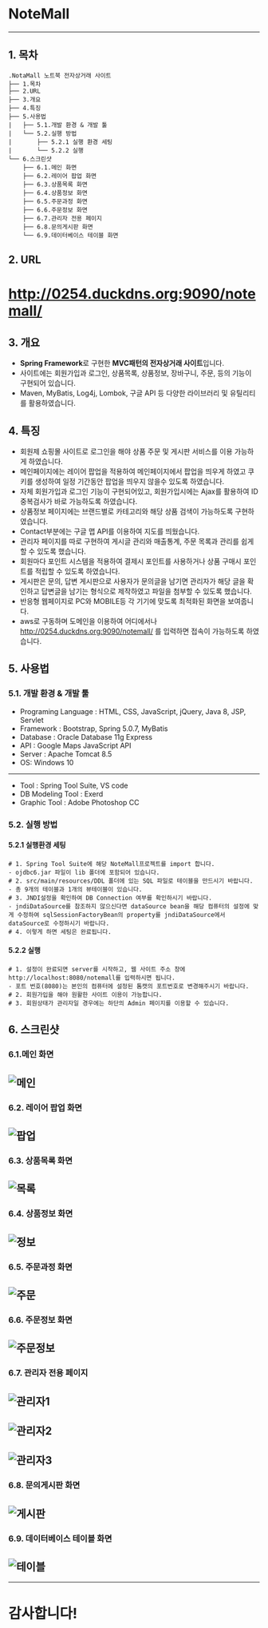 # NoteMall

-----------------
## 1. 목차
```
.NotaMall 노트북 전자상거래 사이트
├── 1.목차
├── 2.URL
├── 3.개요
├── 4.특징
├── 5.사용법
|   ├── 5.1.개발 환경 & 개발 툴
|   └── 5.2.실행 방법
|       ├── 5.2.1 실행 환경 세팅
|       └── 5.2.2 실행
└── 6.스크린샷
    ├── 6.1.메인 화면
    ├── 6.2.레이어 팝업 화면
    ├── 6.3.상품목록 화면
    ├── 6.4.상품정보 화면
    ├── 6.5.주문과정 화면
    ├── 6.6.주문정보 화면
    ├── 6.7.관리자 전용 페이지
    ├── 6.8.문의게시판 화면
    └── 6.9.데이터베이스 테이블 화면
```

## 2. URL 
# http://0254.duckdns.org:9090/notemall/



## 3. 개요
 - **Spring Framework**로 구현한 **MVC패턴의 전자상거래 사이트**입니다. 
 - 사이트에는 회원가입과 로그인, 상품목록, 상품정보, 장바구니, 주문,  등의 기능이 구현되어 있습니다.
 - Maven, MyBatis, Log4j, Lombok, 구글 API 등 다양한 라이브러리 및 유틸리티를 활용하였습니다. 
 
 
 
## 4. 특징
- 회원제 쇼핑몰 사이트로 로그인을 해야 상품 주문 및 게시판 서비스를 이용 가능하게 하였습니다.
- 메인페이지에는 레이어 팝업을 적용하여 메인페이지에서 팝업을 띄우게 하였고 쿠키를 생성하여 일정 기간동안 팝업을 띄우지 않을수 있도록 하였습니다.
- 자체 회원가입과 로그인 기능이 구현되어있고, 회원가입시에는 Ajax를 활용하여 ID중복검사가 바로 가능하도록 하였습니다.
- 상품정보 페이지에는 브랜드별로 카테고리와 해당 상품 검색이 가능하도록 구현하였습니다.
- Contact부분에는 구글 맵 API를 이용하여 지도를 띄웠습니다.
- 관리자 페이지를 따로 구현하여 게시글 관리와 매출통계, 주문 목록과 관리를 쉽게 할 수 있도록 했습니다.
- 회원마다 포인트 시스템을 적용하여 결제시 포인트를 사용하거나 상품 구매시 포인트를 적립할 수 있도록 하였습니다.
- 게시판은 문의, 답변 게시판으로 사용자가 문의글을 남기면 관리자가 해당 글을 확인하고 답변글을 남기는 형식으로 제작하였고 파일을 첨부할 수 있도록 했습니다.
- 반응형 웹페이지로 PC와 MOBILE등 각 기기에 맞도록 최적화된 화면을 보여줍니다.
- aws로 구동하며 도메인을 이용하여 어디에서나 http://0254.duckdns.org:9090/notemall/ 를 입력하면 접속이 가능하도록 하였습니다.



## 5. 사용법
### 5.1. 개발 환경 & 개발 툴
- Programing Language : HTML, CSS, JavaScript, jQuery, Java 8, JSP, Servlet
- Framework : Bootstrap, Spring 5.0.7, MyBatis
- Database : Oracle Database 11g Express
- API : Google Maps JavaScript API
- Server : Apache Tomcat 8.5
- OS: Windows 10 
-----------------------------------------------------------------------------
- Tool : Spring Tool Suite, VS code
- DB Modeling Tool : Exerd
- Graphic Tool : Adobe Photoshop CC


### 5.2. 실행 방법
#### 5.2.1 실행환경 세팅
```
# 1. Spring Tool Suite에 해당 NoteMall프로젝트를 import 합니다.
- ojdbc6.jar 파일이 lib 폴더에 포함되어 있습니다. 
# 2. src/main/resources/DDL 폴더에 있는 SQL 파일로 테이블을 만드시기 바랍니다. 
- 총 9개의 테이블과 1개의 뷰테이블이 있습니다.
# 3. JNDI설정을 확인하여 DB Connection 여부를 확인하시기 바랍니다.
- jndiDataSource를 참조하지 않으신다면 dataSource bean을 해당 컴퓨터의 설정에 맞게 수정하여 sqlSessionFactoryBean의 property를 jndiDataSource에서 dataSource로 수정하시기 바랍니다.
# 4. 이렇게 하면 세팅은 완료됩니다.
```
#### 5.2.2 실행
```
# 1. 설정이 완료되면 server를 시작하고, 웹 사이트 주소 창에 http://localhost:8080/notemall를 입력하시면 됩니다. 
- 포트 번호(8080)는 본인의 컴퓨터에 설정된 톰캣의 포트번호로 변경해주시기 바랍니다. 
# 2. 회원가입을 해야 원활한 사이트 이용이 가능합니다.
# 3. 회원상태가 관리자일 경우에는 하단의 Admin 페이지를 이용할 수 있습니다.
```


## 6. 스크린샷

### 6.1.메인 화면
 ![메인](./screenshot/nm0.png)
 -------------

### 6.2. 레이어 팝업 화면
 ![팝업](./screenshot/nm1.png)
 -------------
 
 ### 6.3. 상품목록 화면
 ![목록](./screenshot/nm2.png)
 -------------
  
 ### 6.4. 상품정보 화면
 ![정보](./screenshot/nm3.png)
 -------------
  
 ### 6.5. 주문과정 화면
 ![주문](./screenshot/nm5.png)
 -------------
  
 ### 6.6. 주문정보 화면
 ![주문정보](./screenshot/nm6.png)
 -------------
  
 ### 6.7. 관리자 전용 페이지
 ![관리자1](./screenshot/nm7.png)
 -------------
 ![관리자2](./screenshot/nm8.png)
 -------------
 ![관리자3](./screenshot/nm9.png)
 -------------
  
 ### 6.8. 문의게시판 화면
 ![게시판](./screenshot/nm10.png)
 -------------
 
 ### 6.9. 데이터베이스 테이블 화면
 ![테이블](./screenshot/nm11.png)
 -------------

-----------------------------------------------------------------------------
# 감사합니다!
